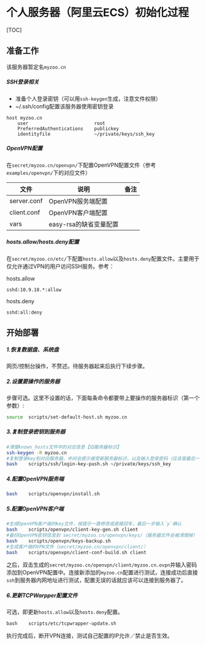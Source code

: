 # 个人服务器（阿里云ECS）初始化过程

[TOC]

## 准备工作

该服务器暂定名`myzoo.cn`

##### SSH登录相关

* 准备个人登录密钥（可以用`ssh-keygen`生成，注意文件权限）
* ~/.ssh/config配置该服务器使用密钥登录
```
host myzoo.cn
	user 						root
	PreferredAuthentications 	publickey
	identityfile 				~/private/keys/ssh_key
```

##### OpenVPN配置

在`secret/myzoo.cn/openvpn/`下配置OpenVPN配置文件（参考`examples/openvpn/`下的对应文件）

| 文件          | 说明              | 备注   |
| ----------- | --------------- | ---- |
| server.conf | OpenVPN服务端配置    |      |
| client.conf | OpenVPN客户端配置    |      |
| vars        | easy-rsa的缺省变量配置 |      |

##### hosts.allow/hosts.deny配置

在`secret/myzoo.cn/etc/`下配置`hosts.allow`以及`hosts.deny`配置文件。主要用于仅允许通过VPN的用户访问SSH服务。参考：

hosts.allow
```
sshd:10.9.18.*:allow
```

hosts.deny
```
sshd:all:deny
```

## 开始部署

##### 1.恢复数据盘、系统盘

网页/控制台操作，不赘述。待服务器起来后执行下续步骤。

##### 2.设置要操作的服务器

步骤可选。这里不设置的话，下面每条命令都要带上要操作的服务器标识（第一个参数）:

```sh
source	scripts/set-default-host.sh myzoo.cn
```

##### 3.复制登录密钥到服务器

```sh
#清理known_hosts文件中的对应信息【旧服务器标识】
ssh-keygen -R myzoo.cn	
#复制登录key到对应服务器，中间会提示接受新服务器标识，以及输入登录密码（应该是最后一次输密码）
bash 	scripts/ssh/login-key-push.sh ~/private/keys/ssh_key
```

##### 4.配置OpenVPN服务端

```sh
bash	scripts/openvpn/install.sh 
```

##### 5.配置OpenVPN客户端

```sh
#生成OpenVPN客户端的key文件，按提示一路修改或直接回车，最后一步输入`y`确认
bash 	scripts/openvpn/client-key-gen.sh client
#备份OpenVPN密钥信息到 secret/myzoo.cn/openvpn/keys/（服务器文件会被清理掉）
bash 	scripts/openvpn/keys-backup.sh 
#生成客户端的VPN文件（secret/myzoo.cn/openvpn/client/）
bash 	scripts/openvpn/client-conf-build.sh client
```

之后，双击生成的`secret/myzoo.cn/openvpn/client/myzoo.cn.ovpn`并输入密码添加到OpenVPN配置中。连接新添加的`myzoo.cn`配置进行测试，连接成功后直接`ssh`到服务器内网地址进行测试，配置无误的话就应该可以连接到服务器了。

##### 6.更新TCPWarpper配置文件

可选，即更新`hosts.allow`以及`hosts.deny`配置。
```
bash	scripts/etc/tcpwrapper-update.sh
```

执行完成后，断开VPN连接，测试自己配置的IP允许／禁止是否生效。

